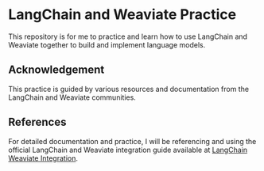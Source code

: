 # LangChain and Weaviate Practice

This repository is for me to practice and learn how to use LangChain and Weaviate together to build and implement language models.

## Acknowledgement
This practice is guided by various resources and documentation from the LangChain and Weaviate communities.

## References
For detailed documentation and practice, I will be referencing and using the official LangChain and Weaviate integration guide available at [LangChain Weaviate Integration](https://python.langchain.com/v0.2/docs/integrations/vectorstores/weaviate/).
